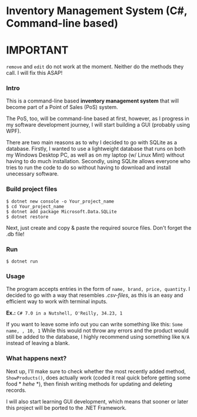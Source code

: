 # Inventory Management System (C#, Command-line based)

# IMPORTANT
`remove` and `edit` do not work at the moment. Neither do the methods they call. I will fix this ASAP!

### Intro
This is a command-line based **inventory management system** that will become part of a Point of Sales (PoS) system.

The PoS, too, will be command-line based at first, however, as I progress in my software development journey, I will start building a GUI (probably using WPF).

There are two main reasons as to why I decided to go with SQLite as a database. Firstly, I wanted to use a lightweight database that runs on both my Windows Desktop PC, as well as on my laptop (w/ Linux Mint) without having to do much installation. Secondly, using SQLite allows everyone who tries to run the code to do so without having to download and install unecessary software.

### Build project files
```
$ dotnet new console -o Your_project_name
$ cd Your_project_name
$ dotnet add package Microsoft.Data.SQLite
$ dotnet restore
```
Next, just create and copy & paste the required source files. Don't forget the .db file!

### Run
`$ dotnet run`

### Usage
The program accepts entries in the form of `name, brand, price, quantity`. I decided to go with a way that resembles *.csv-files*, as this is an easy and efficient way to work with terminal inputs.

**Ex.:** `C# 7.0 in a Nutshell, O'Reilly, 34.23, 1`

If you want to leave some info out you can write something like this: `Some name, , 10, 1`
While this would not throw any errors and the product would still be added to the database, I highly recommend using something like `N/A` instead of leaving a blank.

### What happens next?
Next up, I'll make sure to check whether the most recently added method, `ShowProducts()`, does actually work (coded it real quick before getting some food * *hehe* *), then finish writing methods for updating and deleting records.

I will also start learning GUI development, which means that sooner or later this project will be ported to the .NET Framework.
